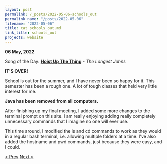 ```yaml
---
layout: post
permalink: /_posts/2022-05-06-schools_out
permalink_name: "/posts/2022-05-06"
filename: "2022-05-06"
title: cat schools_out.md
link_title: schools_out
projects: website
---
```

**06 May, 2022**

Song of the Day: [**Hoist Up The Thing**](https://youtu.be/SaEXyQg7pCc) - *The Longest Johns*

**IT'S OVER!**

School is out for the summer, and I have never been so happy for it. This semester has been a rough one. A lot of tough classes that held very little interest for me.

**Java has been removed from all computers.**

After finishing up my final meeting, I added some more changes to the terminal prompt on this site. I am really enjoying adding really completely unnecessary commands that I imagine no one will ever use.

This time around, I modified the ls and cd commands to work as they would in a regular bash terminal, i.e. allowing multiple folders at a time. I've also added the hostname and pwd commands, just because they were easy, and I could.

[< Prev](/_posts/2022-05-02-site_is_up)    [Next >](/_posts/2022-05-07-back_to_business)
